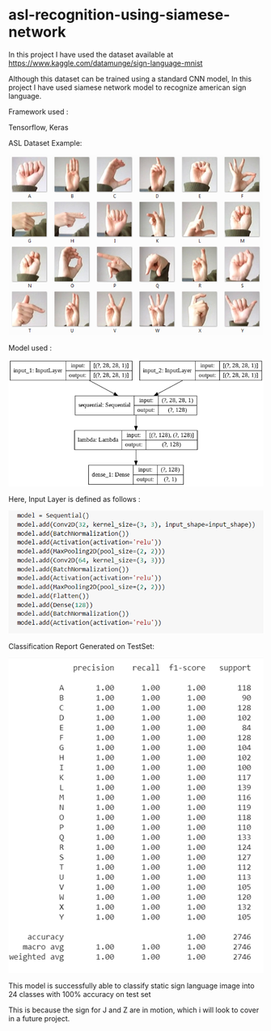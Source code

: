 # asl-recognition-using-siamese-network

In this project I have used the dataset available at https://www.kaggle.com/datamunge/sign-language-mnist

Although this dataset can be trained using a standard CNN model, In this project I have used siamese network model to recognize american sign language.

Framework used : 

Tensorflow, Keras

ASL Dataset Example:

![](Images/amer_sign2.png)

Model used : 

![](Images/model_plot.png)

Here, Input Layer is defined as follows : 

![](Images/model_input.png)

Classification Report Generated on TestSet: 

![](Images/classification_report.png)

This model is successfully able to classify static sign language image into 24 classes with 100% accuracy on test set

This is because the sign for J and Z are in motion, which i will look to cover in a future project.

